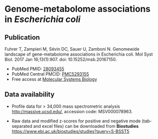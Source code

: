 # Genome-metabolome associations in *Escherichia coli*

## Publication

Fuhrer T, Zampieri M, Sévin DC, Sauer U, Zamboni N. Genomewide landscape of
gene-metabolome associations in Escherichia coli. Mol Syst Biol. 2017 Jan
16;13(1):907. doi: 10.15252/msb.20167150. 

- PubMed PMID: [28093455](https://www.ncbi.nlm.nih.gov/pubmed/28093455)
- PubMed Central PMCID: [PMC5293155](https://www.ncbi.nlm.nih.gov/pmc/articles/PMC5293155/)
- Free access at [Molecular Systems Biology](http://msb.embopress.org/content/13/1/907.long)


## Data availability


- Profile data for > 34,000 mass spectrometric analysis <http://massive.ucsd.edu/>, accession code: MSV000078963. 

- Raw data and modified z-scores for positive and negative mode (tab- separated and excel files) can be downloaded from **Biostudies** <https://www.ebi.ac.uk/biostudies/studies?query=S-BSST5>
